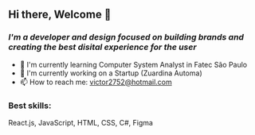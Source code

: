 ## Hi there, Welcome 👋

### *I'm a developer and design focused on building brands and creating the best disital experience for the user*

- 🔭 I'm currently learning Computer System Analyst in Fatec São Paulo
- 🌱 I'm currently working on a Startup (Zuardina Automa)
- 📫 How to reach me: victor2752@hotmail.com

 ### Best skills:
  React.js,
  JavaScript,
  HTML,
  CSS,
  C#,
  Figma
  
<!--
**Victor2752/Victor2752** is a ✨ _special_ ✨ repository because its `README.md` (this file) appears on your GitHub profile.

Here are some ideas to get you started:

- 🔭 I’m currently working on ...
- 🌱 I’m currently learning ...
- 👯 I’m looking to collaborate on ...
- 🤔 I’m looking for help with ...
- 💬 Ask me about ...
- 📫 How to reach me: ...
- 😄 Pronouns: ...
- ⚡ Fun fact: ...
-->
